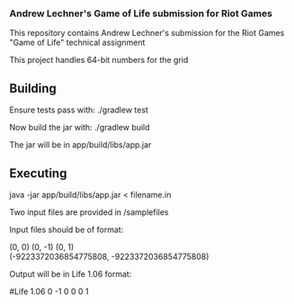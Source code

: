 ### Andrew Lechner's Game of Life submission for Riot Games

This repository contains Andrew Lechner's submission for the Riot Games
"Game of Life" technical assignment

This project handles 64-bit numbers for the grid

## Building

Ensure tests pass with:
./gradlew test

Now build the jar with:
./gradlew build

The jar will be in app/build/libs/app.jar

## Executing

java -jar app/build/libs/app.jar < filename.in

Two input files are provided in /samplefiles

Input files should be of format:

(0, 0)
(0, -1)
(0, 1)   
(-9223372036854775808, -9223372036854775808)

Output will be in Life 1.06 format:

#Life 1.06
0 -1
0 0
0 1